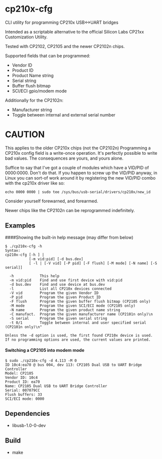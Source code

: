 # cp210x-cfg
CLI utility for programming CP210x USB&lt;-&gt;UART bridges

Intended as a scriptable alternative to the official Silicon Labs CP21xx Customization Utility.

Tested with CP2102, CP2105 and the newer CP2102n chips.

Supported fields that can be programmed:
  - Vendor ID
  - Product ID
  - Product Name string
  - Serial string
  - Buffer flush bitmap
  - SCI/ECI gpio/modem mode

Additionally for the CP2102n:
  - Manufacturer string
  - Toggle between internal and external serial number

# CAUTION
This applies to the older CP210x chips (not the CP2102n)
Programming a CP210x config field is a write-once operation. It's perfectly possible to write bad values.
The consequences are yours, and yours alone.


Suffice to say that I've got a couple of modules which have a VID/PID of 0000:0000. Don't do that.
If you happen to screw up the VID/PID anyway, in Linux you can sort-of work around it by registering the
new VID/PID combo with the cp210x driver like so:

```
echo 0000 0000 | sudo tee /sys/bus/usb-serial/drivers/cp210x/new_id
```
Consider yourself forewarned, and forearmed.

Newer chips like the CP2102n can be reprogrammed indefinitely.

## Examples
####Showing the built-in help message (may differ from below)
```
$ ./cp210x-cfg -h
Syntax:
cp210x-cfg [-h ] |
           [-m vid:pid] [-d bus.dev]
           [ -l | [-V vid] [-P pid] [-F flush] [-M mode] [-N name] [-S serial]]

  -h            This help
  -m vid:pid    Find and use first device with vid:pid
  -d bus.dev    Find and use device at bus.dev
  -l            List all CP210x devices connected
  -V vid        Program the given Vendor ID
  -P pid        Program the given Product ID
  -F flush      Program the given buffer flush bitmap (CP2105 only)
  -M mode       Program the given SCI/ECI mode (CP2105 only)
  -N name       Program the given product name string
  -C manufact.  Program the given manufacturer name (CP2101n only)\n
  -S serial     Program the given serial string
  -t 0/1        Toggle between internal and user specified serial (CP2101n only)\n"

Unless the -d option is used, the first found CP210x device is used.
If no programming options are used, the current values are printed.
```

#### Switching a CP2105 into modem mode
```
$ sudo ./cp210x-cfg -d 4.113 -M 0
ID 10c4:ea70 @ bus 004, dev 113: CP2105 Dual USB to UART Bridge Controller
Model: CP2105
Vendor ID: 10c4
Product ID: ea70
Name: CP2105 Dual USB to UART Bridge Controller
Serial: 007079CC
Flush buffers: 33
SCI/ECI mode: 0000

```

## Dependencies

* libusb-1.0-0-dev


## Build

* make